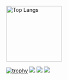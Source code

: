 <p align="left"> 
  <img alt="Top Langs" height="150px" src="https://github-readme-stats.vercel.app/api/top-langs/?username=RyotaAbe1014&layout=compact&count_private=true&show_icons=true&show_icons=true&theme=onedark" />

[![trophy](https://github-profile-trophy.vercel.app/?username=RyotaAbe1014&theme=gruvbox)](https://github.com/ryo-ma/github-profile-trophy)
[![](https://raw.githubusercontent.com/RyotaAbe1014/RyotaAbe1014/master/profile-summary-card-output/dracula/0-profile-details.svg)](https://github.com/vn7n24fzkq/github-profile-summary-cards)
[![](https://raw.githubusercontent.com/RyotaAbe1014/RyotaAbe1014/master/profile-summary-card-output/dracula/1-repos-per-language.svg)](https://github.com/vn7n24fzkq/github-profile-summary-cards)
[![](https://raw.githubusercontent.com/RyotaAbe1014/RyotaAbe1014/master/profile-summary-card-output/dracula/2-most-commit-language.svg)](https://github.com/vn7n24fzkq/github-profile-summary-cards)




